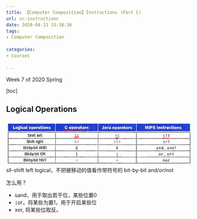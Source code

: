 ```yaml
---
title: 【Computer Composition】Instructions (Part C)
url: cc-instructionc
date: 2020-04-13 15:38:36
tags: 
- Computer Composition

categories: 
- Courses

---
```


Week 7 of 2020 Spring

<!--more-->

[toc]


## Logical Operations

![](img/04-13-15-37-30.png)
sll-shift left logical，不把被移动的值看作带符号的
bit-by-bit and/or/not

怎么用？
- `&`and，用于取出若干位，某些位置0
- `|`or，将某些为置1，用于开启某些位
- xor, 将某些位取反。